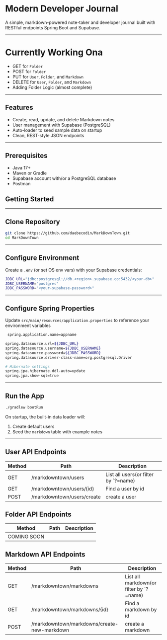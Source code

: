
# Modern Developer Journal

A simple, markdown-powered note-taker and developer journal built with RESTful endpoints Spring Boot and Supabase.

---
# Currently Working Ona
- GET for `Folder`
- POST for `Folder`
- PUT for `User`, `Folder`, and `Markdown` 
- DELETE  for `User`, `Folder`, and `Markdown`
- Adding Folder Logic (almost complete)
---


## Features

- Create, read, update, and delete Markdown notes
- User management with Supabase (PostgreSQL)
- Auto-loader to seed sample data on startup
- Clean, REST-style JSON endpoints

---

## Prerequisites

- Java 17+
- Maven or Gradle
- Supabase account with/or a PostgreSQL database
- Postman


## Getting Started

---
## Clone Repository

```bash
git clone https://github.com/daebecodin/MarkDownTown.git
cd MarkDownTown
```

---
## Configure Environment
Create a `.env` (or set OS env vars) with your Supabase credentials:
```bash
JDBC_URL="jdbc:postgresql://db.<region>.supabase.co:5432/<your-db>"
JDBC_USERNAME="postgres"
JDBC_PASSWORD="<your-supabase-password>"
```

---

## Configure Spring Properties
Update `src/main/resources/application.properties` to reference your environment variables
```bash
 spring.application.name=appname

spring.datasource.url=${JDBC_URL}
spring.datasource.username=${JDBC_USERNAME}
spring.datasource.password=${JDBC_PASSWORD}
spring.datasource.driver-class-name=org.postgresql.Driver

# Hibernate settings
spring.jpa.hibernate.ddl-auto=update
spring.jpa.show-sql=true
```

---

## Run the App
``` bash
./gradlew bootRun
```
On startup, the built-in data loader will:
1. Create default users
2. Seed the `markdown` table with example notes

---
## User API Endpoints

| Method | Path                       | Description                          |
| ------ |----------------------------| ------------------------------------ |
| GET    | /markdowntown/users        | List all users(or filter by `?=name) |
| GET    | /markdowntown/users/{id}   | Find a user by id                    |
| POST   | /markdowntown/users/create | create a user                        |

## Folder API Endpoints

| Method      | Path                       | Description                          |
|-------------|----------------------------| ------------------------------------ |
| COMING SOON | 


## Markdown API Endpoints

| Method | Path                                        | Description                             |
| ------ |---------------------------------------------|-----------------------------------------|
| GET    | /markdowntown/markdowns                     | List all markdown(or filter by `?=name) |
| GET    | /markdowntown/markdowns/{id}                | Find a markdown by id                   |
| POST   | /markdowntown/markdowns/create-new-markdown | create a markdown                       |
